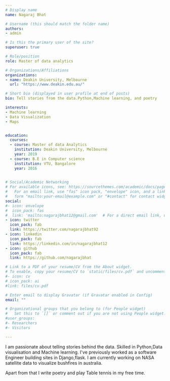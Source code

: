 ```yaml
---
# Display name
name: Nagaraj Bhat

# Username (this should match the folder name)
authors:
- admin

# Is this the primary user of the site?
superuser: true

# Role/position
role: Master of data analytics

# Organizations/Affiliations
organizations:
- name: Deakin University, Melbourne
  url: "https://www.deakin.edu.au/"

# Short bio (displayed in user profile at end of posts)
bio: Tell stories from the data.Python,Machine learning, and poetry

interests:
- Machine learning
- Data Visualization
- Maps


education:
  courses:
  - course: Master of data Analytics
    institution: Deakin University, Melbourne
    year: 2019
  - course: B.E in Computer science 
    institution: VTU, Bangalore
    year: 2016
  

# Social/Academic Networking
# For available icons, see: https://sourcethemes.com/academic/docs/page-builder/#icons
#   For an email link, use "fas" icon pack, "envelope" icon, and a link in the
#   form "mailto:your-email@example.com" or "#contact" for contact widget.
social:
#- icon: envelope
#  icon_pack: fas
#  link: 'mailto:nagarajbhat12@gmail.com'  # For a direct email link, use "mailto:test@example.org".
- icon: twitter
  icon_pack: fab
  link: https://twitter.com/nagarajbhat92
- icon: linkedin
  icon_pack: fab
  link: https://linkedin.com/in/nagarajbhat12
- icon: github
  icon_pack: fab
  link: https://github.com/nagarajbhat

# Link to a PDF of your resume/CV from the About widget.
# To enable, copy your resume/CV to `static/files/cv.pdf` and uncomment the lines below.
#- icon: cv
# icon_pack: ai
#link: files/cv.pdf

# Enter email to display Gravatar (if Gravatar enabled in Config)
email: ""

# Organizational groups that you belong to (for People widget)
#   Set this to `[]` or comment out if you are not using People widget.
#user_groups:
#- Researchers
#- Visitors

---
```


I am passionate about telling stories behind the data. Skilled in Python,Data visualisation and Machine learning. 
I've previously worked as a software Engineer building sites in Django,flask.
I am currently working on NASA satellite data to visualize bushfires in australia.

Apart from that I write poetry and play Table tennis in my free time.